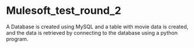 # Mulesoft_test_round_2

A Database is created using MySQL and a table with movie data is created, and the data is retrieved by connecting to the database using a python program.
